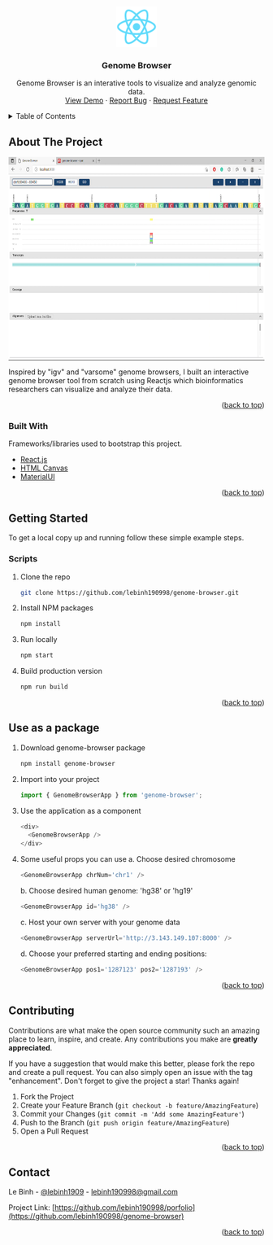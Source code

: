 <div id="top"></div>
<!--
*** Thanks for checking out the Best-README-Template. If you have a suggestion
*** that would make this better, please fork the repo and create a pull request
*** or simply open an issue with the tag "enhancement".
*** Don't forget to give the project a star!
*** Thanks again! Now go create something AMAZING! :D
-->

<!-- PROJECT SHIELDS -->
<!--
*** I'm using markdown "reference style" links for readability.
*** Reference links are enclosed in brackets [ ] instead of parentheses ( ).
*** See the bottom of this document for the declaration of the reference variables
*** for contributors-url, forks-url, etc. This is an optional, concise syntax you may use.
*** https://www.markdownguide.org/basic-syntax/#reference-style-links
-->
<!-- [![Contributors][contributors-shield]][contributors-url]
[![Forks][forks-shield]][forks-url]
[![Stargazers][stars-shield]][stars-url]
[![Issues][issues-shield]][issues-url]
[![MIT License][license-shield]][license-url]
[![LinkedIn][linkedin-shield]][linkedin-url] -->

<!-- PROJECT LOGO -->
<br />
<div align="center">
    <img src="public/logo192.png" alt="Logo" width="80" height="80">
  <h3 align="center">Genome Browser</h3>

  <p align="center">
    Genome Browser is an interative tools to visualize and analyze genomic data.
    <!-- <br />
    <a href="https://github.com/othneildrew/Best-README-Template"><strong>Explore the docs »</strong></a>
    <br /> -->
    <br />
    <a href="https://youtu.be/jPPwD95kp28">View Demo</a>
    ·
    <a href="https://github.com/lebinh190998/genome-browser/issues">Report Bug</a>
    ·
    <a href="https://github.com/lebinh190998/genome-browser/issues">Request Feature</a>
  </p>
</div>

<!-- TABLE OF CONTENTS -->
<details>
  <summary>Table of Contents</summary>
  <ol>
    <li>
      <a href="#about-the-project">About The Project</a>
      <ul>
        <li><a href="#built-with">Built With</a></li>
      </ul>
    </li>
    <li>
      <a href="#getting-started">Getting Started</a>
      <ul>
        <!-- <li><a href="#prerequisites">Prerequisites</a></li> -->
        <li><a href="#scripts">Scripts</a></li>
      </ul>
    </li>
    <li><a href="#use-as-a-package">Use as a package</a></li>
    <!-- <li><a href="#roadmap">Roadmap</a></li> -->
    <li><a href="#contributing">Contributing</a></li>
    <!-- <li><a href="#license">License</a></li> -->
    <li><a href="#contact">Contact</a></li>
    <!-- <li><a href="#acknowledgments">Acknowledgments</a></li> -->
  </ol>
</details>

<!-- ABOUT THE PROJECT -->

## About The Project

<a href="https://www.youtube.com/watch?v=jPPwD95kp28&ab_channel=BinhLe">
  <img align="center" src="public/cover.png" alt="Cover Image" width="800" height="400">
</a>

Inspired by "igv" and "varsome" genome browsers, I built an interactive genome browser tool from scratch using Reactjs which bioinformatics researchers can visualize and analyze their data.

<p align="right">(<a href="#top">back to top</a>)</p>

### Built With

Frameworks/libraries used to bootstrap this project.

- [React.js](https://reactjs.org/)
- [HTML Canvas](https://developer.mozilla.org/en-US/docs/Web/API/Canvas_API)
- [MaterialUI](https://mui.com/)

<p align="right">(<a href="#top">back to top</a>)</p>

<!-- GETTING STARTED -->

## Getting Started

To get a local copy up and running follow these simple example steps.

### Scripts

1. Clone the repo
   ```sh
   git clone https://github.com/lebinh190998/genome-browser.git
   ```
2. Install NPM packages
   ```sh
   npm install
   ```
3. Run locally
   ```sh
   npm start
   ```
4. Build production version
   ```sh
   npm run build
   ```

<p align="right">(<a href="#top">back to top</a>)</p>

<!-- USAGE EXAMPLES -->

## Use as a package

1. Download genome-browser package
   ```sh
   npm install genome-browser
   ```
2. Import into your project
   ```js
   import { GenomeBrowserApp } from 'genome-browser';
   ```
3. Use the application as a component
   ```js
   <div>
     <GenomeBrowserApp />
   </div>
   ```
4. Some useful props you can use
   a. Choose desired chromosome
   ```js
   <GenomeBrowserApp chrNum='chr1' />
   ```
   b. Choose desired human genome: 'hg38' or 'hg19'
   ```js
   <GenomeBrowserApp id='hg38' />
   ```
   c. Host your own server with your genome data
   ```js
   <GenomeBrowserApp serverUrl='http://3.143.149.107:8000' />
   ```
   d. Choose your preferred starting and ending positions:
   ```js
   <GenomeBrowserApp pos1='1287123' pos2='1287193' />
   ```

<p align="right">(<a href="#top">back to top</a>)</p>

<!-- CONTRIBUTING -->

## Contributing

Contributions are what make the open source community such an amazing place to learn, inspire, and create. Any contributions you make are **greatly appreciated**.

If you have a suggestion that would make this better, please fork the repo and create a pull request. You can also simply open an issue with the tag "enhancement".
Don't forget to give the project a star! Thanks again!

1. Fork the Project
2. Create your Feature Branch (`git checkout -b feature/AmazingFeature`)
3. Commit your Changes (`git commit -m 'Add some AmazingFeature'`)
4. Push to the Branch (`git push origin feature/AmazingFeature`)
5. Open a Pull Request

<p align="right">(<a href="#top">back to top</a>)</p>

<!-- LICENSE -->
<!-- ## License

Distributed under the MIT License. See `LICENSE.txt` for more information.

<p align="right">(<a href="#top">back to top</a>)</p> -->

<!-- CONTACT -->

## Contact

Le Binh - [@lebinh1909](https://www.linkedin.com/in/binhle19/) - lebinh190998@gmail.com

Project Link: [https://github.com/lebinh190998/porfolio](https://github.com/lebinh190998/genome-browser)

<!-- Production: [https://lebinhporfolio.netlify.app/](https://lebinhporfolio.netlify.app/) -->
<p align="right">(<a href="#top">back to top</a>)</p>

<!-- ACKNOWLEDGMENTS -->
<!-- ## Acknowledgments

Use this space to list resources you find helpful and would like to give credit to. I've included a few of my favorites to kick things off!

* [Choose an Open Source License](https://choosealicense.com)
* [GitHub Emoji Cheat Sheet](https://www.webpagefx.com/tools/emoji-cheat-sheet)
* [Malven's Flexbox Cheatsheet](https://flexbox.malven.co/)
* [Malven's Grid Cheatsheet](https://grid.malven.co/)
* [Img Shields](https://shields.io)
* [GitHub Pages](https://pages.github.com)
* [Font Awesome](https://fontawesome.com)
* [React Icons](https://react-icons.github.io/react-icons/search)

<p align="right">(<a href="#top">back to top</a>)</p> -->

<!-- MARKDOWN LINKS & IMAGES -->
<!-- https://www.markdownguide.org/basic-syntax/#reference-style-links -->
<!-- [contributors-shield]: https://img.shields.io/github/contributors/othneildrew/Best-README-Template.svg?style=for-the-badge
[contributors-url]: https://github.com/othneildrew/Best-README-Template/graphs/contributors
[forks-shield]: https://img.shields.io/github/forks/othneildrew/Best-README-Template.svg?style=for-the-badge
[forks-url]: https://github.com/othneildrew/Best-README-Template/network/members
[stars-shield]: https://img.shields.io/github/stars/othneildrew/Best-README-Template.svg?style=for-the-badge
[stars-url]: https://github.com/othneildrew/Best-README-Template/stargazers
[issues-shield]: https://img.shields.io/github/issues/othneildrew/Best-README-Template.svg?style=for-the-badge
[issues-url]: https://github.com/othneildrew/Best-README-Template/issues
[license-shield]: https://img.shields.io/github/license/othneildrew/Best-README-Template.svg?style=for-the-badge
[license-url]: https://github.com/othneildrew/Best-README-Template/blob/master/LICENSE.txt
[linkedin-shield]: https://img.shields.io/badge/-LinkedIn-black.svg?style=for-the-badge&logo=linkedin&colorB=555
[linkedin-url]: https://linkedin.com/in/othneildrew
[product-screenshot]: images/screenshot.png -->

